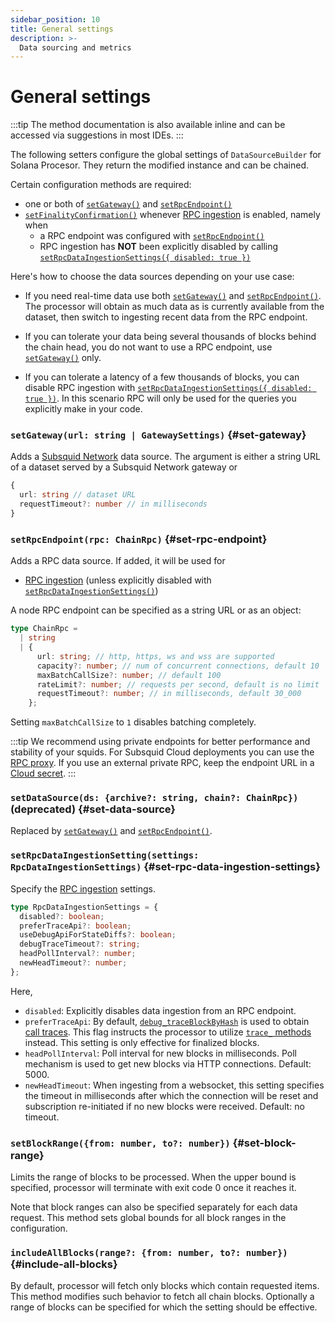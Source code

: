 ```yaml
---
sidebar_position: 10
title: General settings
description: >-
  Data sourcing and metrics
---
```


# General settings

:::tip
The method documentation is also available inline and can be accessed via suggestions in most IDEs.
:::

The following setters configure the global settings of `DataSourceBuilder` for Solana Procesor. They return the modified instance and can be chained.

Certain configuration methods are required:

- one or both of [`setGateway()`](#set-gateway) and [`setRpcEndpoint()`](#set-rpc-endpoint)
- [`setFinalityConfirmation()`](#set-finality-confirmation) whenever [RPC ingestion](/sdk/resources/basics/unfinalized-blocks) is enabled, namely when
  - a RPC endpoint was configured with [`setRpcEndpoint()`](#set-rpc-endpoint)
  - RPC ingestion has **NOT** been explicitly disabled by calling [`setRpcDataIngestionSettings({ disabled: true })`](#set-rpc-data-ingestion-settings)

Here's how to choose the data sources depending on your use case:

- If you need real-time data use both [`setGateway()`](#set-gateway) and [`setRpcEndpoint()`](#set-rpc-endpoint). The processor will obtain as much data as is currently available from the dataset, then switch to ingesting recent data from the RPC endpoint.
- If you can tolerate your data being several thousands of blocks behind the chain head, you do not want to use a RPC endpoint, use [`setGateway()`](#set-gateway) only.

- If you can tolerate a latency of a few thousands of blocks, you can disable RPC ingestion with [`setRpcDataIngestionSettings({ disabled: true })`](#set-rpc-data-ingestion-settings). In this scenario RPC will only be used for the queries you explicitly make in your code.

### `setGateway(url: string | GatewaySettings)` {#set-gateway}

Adds a [Subsquid Network](/subsquid-network) data source. The argument is either a string URL of a dataset served by a Subsquid Network gateway or

```ts
{
  url: string // dataset URL
  requestTimeout?: number // in milliseconds
}
```

### `setRpcEndpoint(rpc: ChainRpc)` {#set-rpc-endpoint}

Adds a RPC data source. If added, it will be used for

- [RPC ingestion](/sdk/resources/basics/unfinalized-blocks) (unless explicitly disabled with [`setRpcDataIngestionSettings()`](#set-rpc-data-ingestion-settings))

A node RPC endpoint can be specified as a string URL or as an object:

```ts
type ChainRpc =
  | string
  | {
      url: string; // http, https, ws and wss are supported
      capacity?: number; // num of concurrent connections, default 10
      maxBatchCallSize?: number; // default 100
      rateLimit?: number; // requests per second, default is no limit
      requestTimeout?: number; // in milliseconds, default 30_000
    };
```

Setting `maxBatchCallSize` to `1` disables batching completely.

:::tip
We recommend using private endpoints for better performance and stability of your squids. For Subsquid Cloud deployments you can use the [RPC proxy](/cloud/reference/rpc-proxy). If you use an external private RPC, keep the endpoint URL in a [Cloud secret](/cloud/resources/env-variables#secrets).
:::

### `setDataSource(ds: {archive?: string, chain?: ChainRpc})` (deprecated) {#set-data-source}

Replaced by [`setGateway()`](#set-gateway) and [`setRpcEndpoint()`](#set-rpc-endpoint).

### `setRpcDataIngestionSetting(settings: RpcDataIngestionSettings)` {#set-rpc-data-ingestion-settings}

Specify the [RPC ingestion](/sdk/resources/basics/unfinalized-blocks) settings.

```ts
type RpcDataIngestionSettings = {
  disabled?: boolean;
  preferTraceApi?: boolean;
  useDebugApiForStateDiffs?: boolean;
  debugTraceTimeout?: string;
  headPollInterval?: number;
  newHeadTimeout?: number;
};
```

Here,

- `disabled`: Explicitly disables data ingestion from an RPC endpoint.
- `preferTraceApi`: By default, [`debug_traceBlockByHash`](https://geth.ethereum.org/docs/interacting-with-geth/rpc/ns-debug#debugtraceblockbyhash) is used to obtain [call traces](../traces). This flag instructs the processor to utilize [`trace_` methods](https://openethereum.github.io/JSONRPC-trace-module) instead. This setting is only effective for finalized blocks.
- `headPollInterval`: Poll interval for new blocks in milliseconds. Poll mechanism is used to get new blocks via HTTP connections. Default: 5000.
- `newHeadTimeout`: When ingesting from a websocket, this setting specifies the timeout in milliseconds after which the connection will be reset and subscription re-initiated if no new blocks were received. Default: no timeout.

### `setBlockRange({from: number, to?: number})` {#set-block-range}

Limits the range of blocks to be processed. When the upper bound is specified, processor will terminate with exit code 0 once it reaches it.

Note that block ranges can also be specified separately for each data request. This method sets global bounds for all block ranges in the configuration.

### `includeAllBlocks(range?: {from: number, to?: number})` {#include-all-blocks}

By default, processor will fetch only blocks which contain requested items. This method modifies such behavior to fetch all chain blocks. Optionally a range of blocks can be specified for which the setting should be effective.
